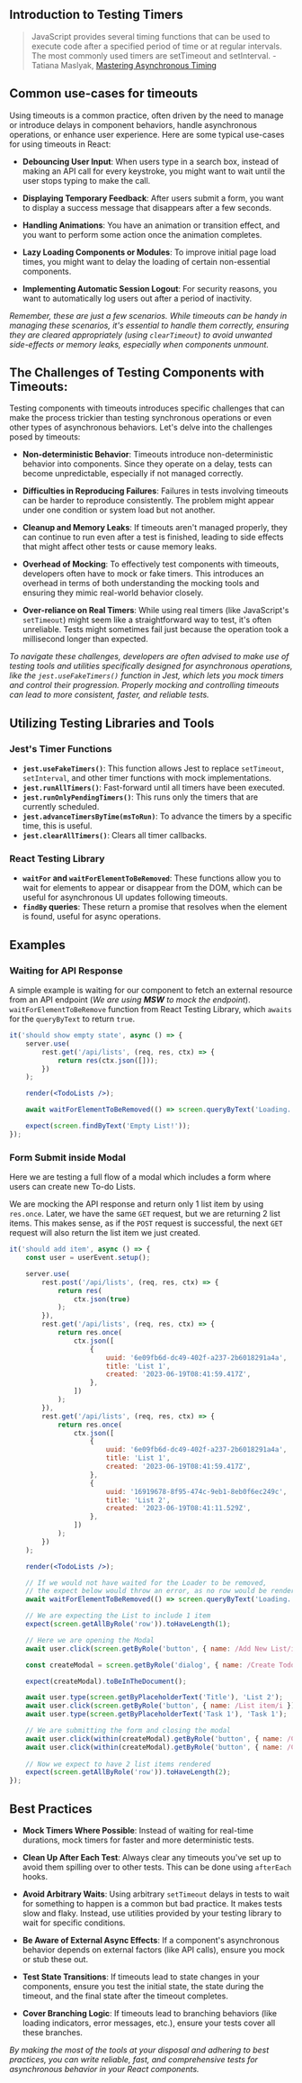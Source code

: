 ## Introduction to Testing Timers

> JavaScript provides several timing functions that can be used to execute code after a specified period of time or at regular intervals. The most commonly used timers are setTimeout and setInterval. - Tatiana Maslyak, [Mastering Asynchronous Timing](https://marketsplash.com/tutorials/react-js/settimeout-in-react-js/)

## Common use-cases for timeouts

Using timeouts is a common practice, often driven by the need to manage or introduce delays in component behaviors, handle asynchronous operations, or enhance user experience. Here are some typical use-cases for using timeouts in React:

- **Debouncing User Input**: When users type in a search box, instead of making an API call for every keystroke, you might want to wait until the user stops typing to make the call.

- **Displaying Temporary Feedback**: After users submit a form, you want to display a success message that disappears after a few seconds.

- **Handling Animations**: You have an animation or transition effect, and you want to perform some action once the animation completes.

- **Lazy Loading Components or Modules**: To improve initial page load times, you might want to delay the loading of certain non-essential components.

- **Implementing Automatic Session Logout**: For security reasons, you want to automatically log users out after a period of inactivity.

*Remember, these are just a few scenarios. While timeouts can be handy in managing these scenarios, it's essential to handle them correctly, ensuring they are cleared appropriately (using `clearTimeout`) to avoid unwanted side-effects or memory leaks, especially when components unmount.*


## The Challenges of Testing Components with Timeouts:

Testing components with timeouts introduces specific challenges that can make the process trickier than testing synchronous operations or even other types of asynchronous behaviors. Let's delve into the challenges posed by timeouts:


- **Non-deterministic Behavior**: Timeouts introduce non-deterministic behavior into components. Since they operate on a delay, tests can become unpredictable, especially if not managed correctly.

- **Difficulties in Reproducing Failures**: Failures in tests involving timeouts can be harder to reproduce consistently. The problem might appear under one condition or system load but not another.

- **Cleanup and Memory Leaks**: If timeouts aren't managed properly, they can continue to run even after a test is finished, leading to side effects that might affect other tests or cause memory leaks.

- **Overhead of Mocking**: To effectively test components with timeouts, developers often have to mock or fake timers. This introduces an overhead in terms of both understanding the mocking tools and ensuring they mimic real-world behavior closely.

- **Over-reliance on Real Timers**: While using real timers (like JavaScript's `setTimeout`) might seem like a straightforward way to test, it's often unreliable. Tests might sometimes fail just because the operation took a millisecond longer than expected.

*To navigate these challenges, developers are often advised to make use of testing tools and utilities specifically designed for asynchronous operations, like the `jest.useFakeTimers()` function in Jest, which lets you mock timers and control their progression. Properly mocking and controlling timeouts can lead to more consistent, faster, and reliable tests.*

## Utilizing Testing Libraries and Tools

### Jest's Timer Functions
- **`jest.useFakeTimers()`**: This function allows Jest to replace `setTimeout`, `setInterval`, and other timer functions with mock implementations. 
- **`jest.runAllTimers()`**: Fast-forward until all timers have been executed.
- **`jest.runOnlyPendingTimers()`**: This runs only the timers that are currently scheduled.
- **`jest.advanceTimersByTime(msToRun)`**: To advance the timers by a specific time, this is useful.
- **`jest.clearAllTimers()`**: Clears all timer callbacks.

### React Testing Library
- **`waitFor` and `waitForElementToBeRemoved`**: These functions allow you to wait for elements to appear or disappear from the DOM, which can be useful for asynchronous UI updates following timeouts.
- **`findBy` queries**: These return a promise that resolves when the element is found, useful for async operations.

## Examples

### Waiting for API Response
A simple example is waiting for our component to fetch an external resource from an API endpoint (*We are using **MSW** to mock the endpoint*). `waitForElementToBeRemove` function from React Testing Library, which `awaits` for the `queryByText` to return `true`.

```jsx
it('should show empty state', async () => {
    server.use(
        rest.get('/api/lists', (req, res, ctx) => {
            return res(ctx.json([]));
        })
    );

    render(<TodoLists />);

    await waitForElementToBeRemoved(() => screen.queryByText('Loading...'));

    expect(screen.findByText('Empty List!'));
});
```

### Form Submit inside Modal

Here we are testing a full flow of a modal which includes a form where users can create new To-do Lists.

We are mocking the API response and return only 1 list item by using `res.once`. Later, we have the same `GET` request, but we are returning 2 list items. This makes sense, as if the `POST` request is successful, the next `GET` request will also return the list item we just created.

```jsx
it('should add item', async () => {
	const user = userEvent.setup();

	server.use(
	    rest.post('/api/lists', (req, res, ctx) => {
			return res(
				ctx.json(true)
			);
		}),
		rest.get('/api/lists', (req, res, ctx) => {
			return res.once(
				ctx.json([
					{
						uuid: '6e09fb6d-dc49-402f-a237-2b6018291a4a',
						title: 'List 1',
						created: '2023-06-19T08:41:59.417Z',
					},
				])
			);
		}),
		rest.get('/api/lists', (req, res, ctx) => {
			return res.once(
				ctx.json([
					{
						uuid: '6e09fb6d-dc49-402f-a237-2b6018291a4a',
						title: 'List 1',
						created: '2023-06-19T08:41:59.417Z',
					},
					{
						uuid: '16919678-8f95-474c-9eb1-8eb0f6ec249c',
						title: 'List 2',
						created: '2023-06-19T08:41:11.529Z',
					},
				])
			);
		})
	);

	render(<TodoLists />);

    // If we would not have waited for the Loader to be removed,
    // the expect below would throw an error, as no row would be rendered.
	await waitForElementToBeRemoved(() => screen.queryByText('Loading...'));

    // We are expecting the List to include 1 item
	expect(screen.getAllByRole('row')).toHaveLength(1);

    // Here we are opening the Modal
	await user.click(screen.getByRole('button', { name: /Add New List/i }));

	const createModal = screen.getByRole('dialog', { name: /Create Todo list/i });

	expect(createModal).toBeInTheDocument();

	await user.type(screen.getByPlaceholderText('Title'), 'List 2');
	await user.click(screen.getByRole('button', { name: /List item/i }));
	await user.type(screen.getByPlaceholderText('Task 1'), 'Task 1');

    // We are submitting the form and closing the modal
	await user.click(within(createModal).getByRole('button', { name: /Create/i }));
	await user.click(within(createModal).getByRole('button', { name: /Close/i }));
	
    // Now we expect to have 2 list items rendered
	expect(screen.getAllByRole('row')).toHaveLength(2);
});
```


## Best Practices

- **Mock Timers Where Possible**: Instead of waiting for real-time durations, mock timers for faster and more deterministic tests.

- **Clean Up After Each Test**: Always clear any timeouts you've set up to avoid them spilling over to other tests. This can be done using `afterEach` hooks.

- **Avoid Arbitrary Waits**: Using arbitrary `setTimeout` delays in tests to wait for something to happen is a common but bad practice. It makes tests slow and flaky. Instead, use utilities provided by your testing library to wait for specific conditions.

- **Be Aware of External Async Effects**: If a component's asynchronous behavior depends on external factors (like API calls), ensure you mock or stub these out.

- **Test State Transitions**: If timeouts lead to state changes in your components, ensure you test the initial state, the state during the timeout, and the final state after the timeout completes.

- **Cover Branching Logic**: If timeouts lead to branching behaviors (like loading indicators, error messages, etc.), ensure your tests cover all these branches.

*By making the most of the tools at your disposal and adhering to best practices, you can write reliable, fast, and comprehensive tests for asynchronous behavior in your React components.*

